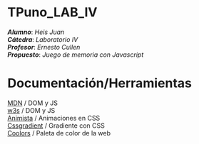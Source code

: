 # TPuno_LAB_IV<br>
***Alumno***: *Heis Juan*<br>
***Cátedra***: *Laboratorio IV*<br>
***Profesor***: *Ernesto Cullen*<br>
***Propuesto***: *Juego de memoria con Javascript*<br>


# Documentación/Herramientas<br>
  [MDN](https://developer.mozilla.org/es/) / DOM y JS<br>
  [w3s](https://www.w3schools.com/) / DOM y JS<br>
  [Animista](http://animista.net/) / Animaciones en CSS<br>
  [Cssgradient](https://cssgradient.io/) / Gradiente con CSS<br>
  [Coolors](https://coolors.co/f6e08b-6bc67c-43ad81-298c79-224853) / Paleta de color de la web
